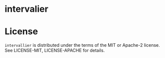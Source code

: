 # intervalier

# License

`intervallier` is distributed under the terms of the MIT or Apache-2 license. See LICENSE-MIT, LICENSE-APACHE for details.
